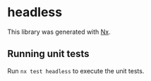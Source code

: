 # headless

This library was generated with [Nx](https://nx.dev).

## Running unit tests

Run `nx test headless` to execute the unit tests.
